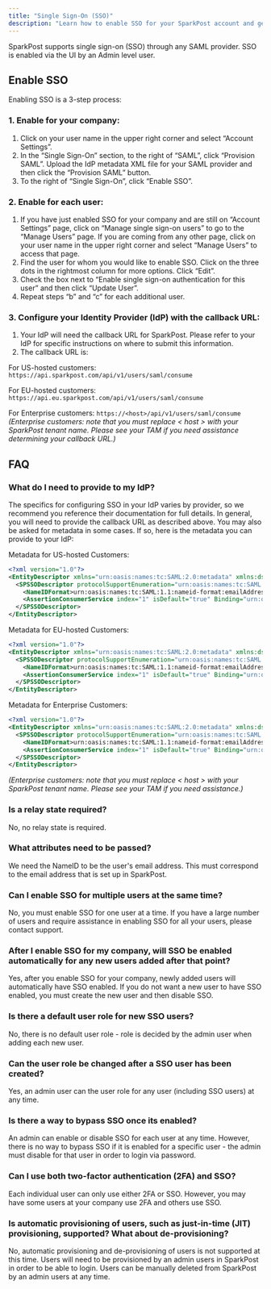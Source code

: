 ```yaml
---
title: "Single Sign-On (SSO)"
description: "Learn how to enable SSO for your SparkPost account and get answers to common SSO questions."
---
```


SparkPost supports single sign-on (SSO) through any SAML provider. SSO is enabled via the UI by an Admin level user.

## Enable SSO

Enabling SSO is a 3-step process:

### 1. Enable for your company:
1. Click on your user name in the upper right corner and select “Account Settings”.
1. In the “Single Sign-On” section, to the right of “SAML”, click “Provision SAML”. Upload the IdP metadata XML file for your SAML provider and then click the “Provision SAML” button.
1. To the right of “Single Sign-On”, click “Enable SSO”.

### 2. Enable for each user:
1. If you have just enabled SSO for your company and are still on “Account Settings” page, click on “Manage single sign-on users” to go to the “Manage Users” page. If you are coming from any other page, click on your user name in the upper right corner and select “Manage Users” to access that page.
1. Find the user for whom you would like to enable SSO. Click on the three dots in the rightmost column for more options. Click “Edit”.
1. Check the box next to “Enable single sign-on authentication for this user” and then click “Update User”.
1. Repeat steps “b” and “c” for each additional user.

### 3. Configure your Identity Provider (IdP) with the callback URL:
1. Your IdP will need the callback URL for SparkPost. Please refer to your IdP for specific instructions on where to submit this information.
1. The callback URL is:
  
For US-hosted customers: `https://api.sparkpost.com/api/v1/users/saml/consume`

For EU-hosted customers: `https://api.eu.sparkpost.com/api/v1/users/saml/consume`

For Enterprise customers: `https://<host>/api/v1/users/saml/consume`  
*(Enterprise customers: note that you must replace < host > with your SparkPost tenant name. Please see your TAM if you need assistance determining your callback URL.)*

## FAQ

### What do I need to provide to my IdP?
The specifics for configuring SSO in your IdP varies by provider, so we recommend you reference their documentation for full details. In general, you will need to provide the callback URL as described above. You may also be asked for metadata in some cases. If so, here is the metadata you can provide to your IdP:

Metadata for US-hosted Customers:

```xml
<?xml version="1.0"?>
<EntityDescriptor xmlns="urn:oasis:names:tc:SAML:2.0:metadata" xmlns:ds="http://www.w3.org/2000/09/xmldsig# " entityID="passport-saml" ID="passport_saml">
  <SPSSODescriptor protocolSupportEnumeration="urn:oasis:names:tc:SAML:2.0:protocol">
    <NameIDFormat>urn:oasis:names:tc:SAML:1.1:nameid-format:emailAddress</NameIDFormat>
    <AssertionConsumerService index="1" isDefault="true" Binding="urn:oasis:names:tc:SAML:2.0:bindings:HTTP-POST" Location="https://api.sparkpost.com/api/v1/users/saml/consume"/>
  </SPSSODescriptor>
</EntityDescriptor>
```

Metadata for EU-hosted Customers:

```xml
<?xml version="1.0"?>
<EntityDescriptor xmlns="urn:oasis:names:tc:SAML:2.0:metadata" xmlns:ds="http://www.w3.org/2000/09/xmldsig#" entityID="passport-saml" ID="passport_saml">
  <SPSSODescriptor protocolSupportEnumeration="urn:oasis:names:tc:SAML:2.0:protocol">
    <NameIDFormat>urn:oasis:names:tc:SAML:1.1:nameid-format:emailAddress</NameIDFormat>
    <AssertionConsumerService index="1" isDefault="true" Binding="urn:oasis:names:tc:SAML:2.0:bindings:HTTP-POST" Location="https://api.eu.sparkpost.com/api/v1/users/saml/consume"/>
  </SPSSODescriptor>
</EntityDescriptor>
```

Metadata for Enterprise Customers: 

```xml
<?xml version="1.0"?>
<EntityDescriptor xmlns="urn:oasis:names:tc:SAML:2.0:metadata" xmlns:ds="http://www.w3.org/2000/09/xmldsig# " entityID="passport-saml" ID="passport_saml">
  <SPSSODescriptor protocolSupportEnumeration="urn:oasis:names:tc:SAML:2.0:protocol">
    <NameIDFormat>urn:oasis:names:tc:SAML:1.1:nameid-format:emailAddress</NameIDFormat>
    <AssertionConsumerService index="1" isDefault="true" Binding="urn:oasis:names:tc:SAML:2.0:bindings:HTTP-POST" Location="https://<host>/api/v1/users/saml/consume"/>
  </SPSSODescriptor>
</EntityDescriptor>
```
*(Enterprise customers: note that you must replace < host > with your SparkPost tenant name. Please see your TAM if you need assistance.)*

### Is a relay state required?
No, no relay state is required.

### What attributes need to be passed?
We need the NameID to be the user's email address. This must correspond to the email address that is set up in SparkPost.

### Can I enable SSO for multiple users at the same time?
No, you must enable SSO for one user at a time. If you have a large number of users and require assistance in enabling SSO for all your users, please contact support.

### After I enable SSO for my company, will SSO be enabled automatically for any new users added after that point?
Yes, after you enable SSO for your company, newly added users will automatically have SSO enabled. If you do not want a new user to have SSO enabled, you must create the new user and then disable SSO.

### Is there a default user role for new SSO users?
No, there is no default user role - role is decided by the admin user when adding each new user.

### Can the user role be changed after a SSO user has been created?
Yes, an admin user can the user role for any user (including SSO users) at any time.

### Is there a way to bypass SSO once its enabled?
An admin can enable or disable SSO for each user at any time. However, there is no way to bypass SSO if it is enabled for a specific user - the admin must disable for that user in order to login via password.

### Can I use both two-factor authentication (2FA) and SSO?
Each individual user can only use either 2FA or SSO. However, you may have some users at your company use 2FA and others use SSO. 

### Is automatic provisioning of users, such as just-in-time (JIT) provisioning, supported? What about de-provisioning?
No, automatic provisioning and de-provisioning of users is not supported at this time. Users will need to be provisioned by an admin users in SparkPost in order to be able to login. Users can be manually deleted from SparkPost by an admin users at any time.
